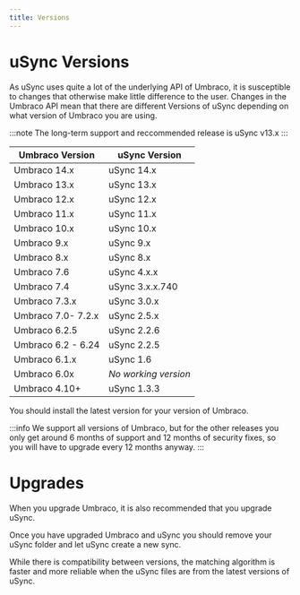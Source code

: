```yaml
---
title: Versions
---
```

# uSync Versions

As uSync uses quite a lot of the underlying API of Umbraco, it is susceptible to changes
that otherwise make little difference to the user. Changes in the Umbraco API mean that there are different Versions of uSync depending on what version of Umbraco you are using.

:::note
The long-term support and reccommended release is uSync v13.x
:::
 

| Umbraco Version    | uSync Version        
|--------------------|----------------------
| Umbraco 14.x      | uSync 14.x
| Umbraco 13.x      | uSync 13.x
| Umbraco 12.x      | uSync 12.x
| Umbraco 11.x      | uSync 11.x
| Umbraco 10.x      | uSync 10.x
| Umbraco 9.x       | uSync 9.x            
| Umbraco 8.x       | uSync 8.x            
| Umbraco 7.6       | uSync 4.x.x          
| Umbraco 7.4       | uSync 3.x.x.740      
| Umbraco 7.3.x      | uSync 3.0.x          
| Umbraco 7.0- 7.2.x | uSync 2.5.x          
| Umbraco 6.2.5     | uSync 2.2.6          
| Umbraco 6.2 - 6.24 | uSync 2.2.5          
| Umbraco 6.1.x      | uSync 1.6            
| Umbraco 6.0x       | *No working version* 
| Umbraco 4.10+      | uSync 1.3.3   

You should install the latest version for your version of Umbraco.

:::info
We support all versions of Umbraco, but for the other releases you only get around 6 months of support and 12 months of security fixes, so you will have to upgrade every 12 months anyway.
:::


# Upgrades 
When you upgrade Umbraco, it is also recommended that you upgrade uSync. 

Once you have upgraded Umbraco and uSync you should remove your uSync 
folder and let uSync create a new sync. 

While there is compatibility between versions, the matching algorithm is faster and more reliable when the uSync files are 
from the latest versions of uSync. 

